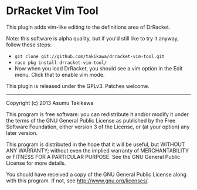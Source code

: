 DrRacket Vim Tool
=================

This plugin adds vim-like editing to the definitions area of DrRacket.

Note: this software is alpha quality, but if you'd still like to try
it anyway, follow these steps:

  * `git clone git://github.com/takikawa/drracket-vim-tool.git`
  * `raco pkg install drracket-vim-tool/`
  * Now when you load DrRacket, you should see a vim option in the
    Edit menu. Click that to enable vim mode.

This plugin is released under the GPLv3. Patches welcome.

---

Copyright (c) 2013 Asumu Takikawa

This program is free software: you can redistribute it and/or modify it under
the terms of the GNU General Public License as published by the Free Software
Foundation, either version 3 of the License, or (at your option) any later
version.

This program is distributed in the hope that it will be useful, but WITHOUT ANY
WARRANTY; without even the implied warranty of MERCHANTABILITY or FITNESS FOR A
PARTICULAR PURPOSE. See the GNU General Public License for more details.

You should have received a copy of the GNU General Public License along with
this program. If not, see http://www.gnu.org/licenses/.

